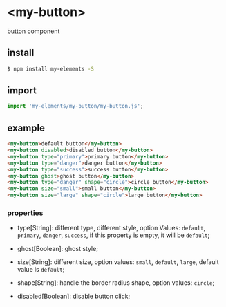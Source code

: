 # \<my-button\>

button component

## install

```sh
$ npm install my-elements -S
```

## import

```js
import 'my-elements/my-button/my-button.js';
```

## example

```html
<my-button>default button</my-button>
<my-button disabled>disabled button</my-button>
<my-button type="primary">primary button</my-button>
<my-button type="danger">danger button</my-button>
<my-button type="success">success button</my-button>
<my-button ghost>ghost button</my-button>
<my-button type="danger" shape="circle">circle button</my-button>
<my-button size="small">small button</my-button>
<my-button size="large" shape="circle">large button</my-button>
```

### properties

- type[String]: different type, different style, option Values: `default`, `primary`, `danger`, `success`, if this property is empty, it will be `default`;

- ghost[Boolean]: ghost style;

- size[String]: different size, option values: `small`, `default`, `large`, default value is `default`;

- shape[String]: handle the border radius shape, option values: `circle`;

- disabled[Boolean]: disable button click;

